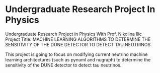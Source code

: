 # Undergraduate Research Project In Physics

Undergraduate Research Project in Physics With Prof. Nikolina Ilic \
Project Title: MACHINE LEARNING ALGORITHMS TO DETERMINE THE SENSITIVITY OF THE DUNE DETECTOR TO DETECT TAU NEUTRINOS

This project is going to focus on modifying current neutrino machine learning architectures (such as pynuml and nugraph) to determine the sensitivity of the DUNE detector to detect tau neutrinos.
